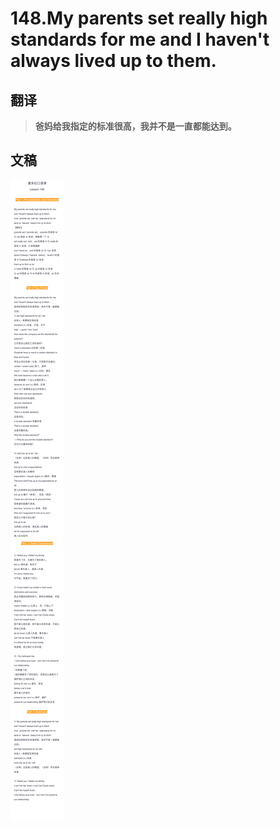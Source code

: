 # 148.My parents set really high standards for me and I haven't always lived up to them.

## 翻译

> **爸妈给我指定的标准很高，我并不是一直都能达到。**

## 文稿

![](img/148.jpg)

